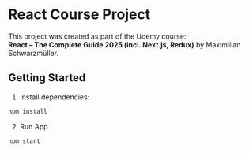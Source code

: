 # React Course Project

This project was created as part of the Udemy course:  
**React – The Complete Guide 2025 (incl. Next.js, Redux)** by Maximilian Schwarzmüller.

## Getting Started

1. Install dependencies:

```bash
npm install
```

2. Run App
```bash
npm start
```
